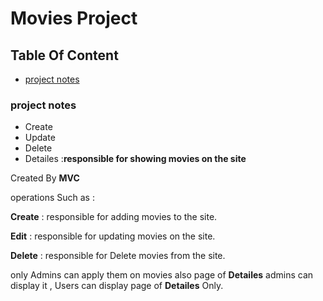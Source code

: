 # Movies Project
## Table Of Content
* [project notes](https://github.com/AhmedAshraf711/Movies/blob/master/README.md#project-notes)

### project notes
- Create 
- Update 
- Delete
- Detailes :**responsible for showing  movies on the site**

Created By **MVC**

 operations Such as :
 
 **Create** : responsible for adding movies to the site.
 
 **Edit**   : responsible for updating movies on the site.
 
 **Delete** : responsible for Delete movies from the site.
 
 only Admins can apply them on movies also page of  **Detailes** admins can display it , Users can display page of **Detailes** Only.

